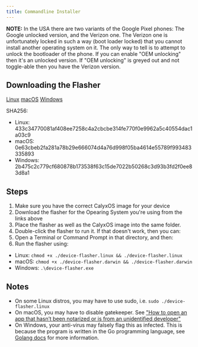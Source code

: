 ```yaml
---
title: Commandline Installer
---
```


<div class="alert alert-info" markdown="0">
<b>NOTE:</b> In the USA there are two variants of the Google Pixel phones: The Google unlocked version, and the Verizon one. The Verizon one is unfortunately locked in such a way (boot loader locked) that you cannot install another operating system on it. The only way to tell is to attempt to unlock the bootloader of the phone. If you can enable "OEM unlocking" then it's an unlocked version. If "OEM unlocking" is greyed out and not toggle-able then you have the Verizon version.
</div>

## Downloading the Flasher

[Linux](https://github.com/AOSPAlliance/device-flasher/releases/download/1.0.2/device-flasher.linux)
[macOS](https://github.com/AOSPAlliance/device-flasher/releases/download/1.0.2/device-flasher.darwin)
[Windows](https://github.com/AOSPAlliance/device-flasher/releases/download/1.0.2/device-flasher.exe)

SHA256:
* Linux: 433c34770081af408ee7258c4a2cbcbe314fe770f0e9962a5c40554dac1a03c9
* macOS: 0e63cbeb2fa281a78b29e666074d4a76d998f05ba4614e55789f993483335893
* Windows: 2b475c2c779cf680878b173538f63c15de7022b50268c3d93b3fd2f0ee83d8a1

## Steps

1. Make sure you have the correct CalyxOS image for your device
2. Download the flasher for the Opearing System you're using from the links above
3. Place the flasher as well as the CalyxOS image into the same folder.
4. Double-click the flasher to run it. If that doesn't work, then you can:
4. Open a Terminal or Command Prompt in that directory, and then:
5. Run the flasher using:
  * Linux: `chmod +x ./device-flasher.linux && ./device-flasher.linux`
  * macOS: `chmod +x ./device-flasher.darwin && ./device-flasher.darwin`
  * Windows: `.\device-flasher.exe`

## Notes
* On some Linux distros, you may have to use sudo, i.e. `sudo ./device-flasher.linux`
* On macOS, you may have to disable gatekeeper. See ["How to open an app that hasn’t been notarized or is from an unidentified developer"](https://support.apple.com/en-us/HT202491)
* On Windows, your anti-virus may falsely flag this as infected. This is because the program is written in the Go programming language, see [Golang docs](https://golang.org/doc/faq#virus) for more information.
